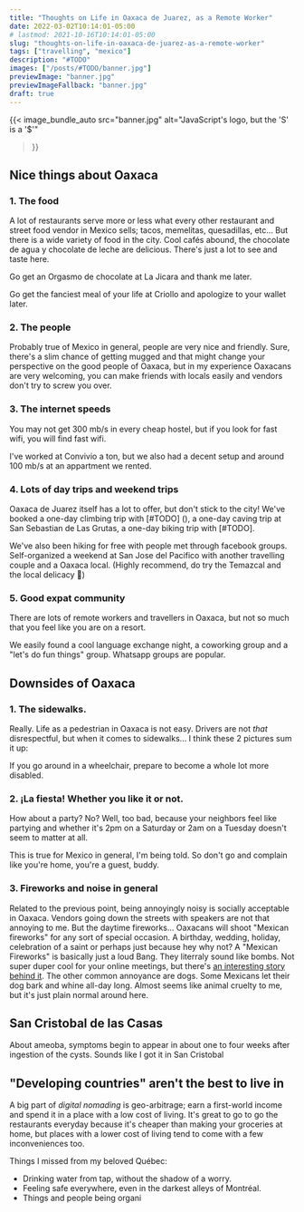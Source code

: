 ```yaml
---
title: "Thoughts on Life in Oaxaca de Juarez, as a Remote Worker"
date: 2022-03-02T10:14:01-05:00
# lastmod: 2021-10-16T10:14:01-05:00
slug: "thoughts-on-life-in-oaxaca-de-juarez-as-a-remote-worker"
tags: ["travelling", "mexico"]
description: "#TODO"
images: ["/posts/#TODO/banner.jpg"]
previewImage: "banner.jpg"
previewImageFallback: "banner.jpg"
draft: true
---
```


{{< image_bundle_auto
  src="banner.jpg"
  alt="JavaScript's logo, but the 'S' is a '$'"
>}}


## Nice things about Oaxaca

### 1. The food

A lot of restaurants serve more or less what every other restaurant and street
food vendor in Mexico sells; tacos, memelitas, quesadillas, etc...
But there is a wide variety of food in the city.
Cool cafés abound, the <span lang="es">chocolate de agua y chocolate de leche</span>
are delicious. 
There's just a lot to see and taste here.

Go get an <span lang="es">Orgasmo de chocolate</span> at La Jicara and thank me later.

Go get the fanciest meal of your life at Criollo and apologize to your wallet later.

### 2. The people

Probably true of Mexico in general, people are very nice and friendly.
Sure, there's a slim chance of getting mugged and that might change your 
perspective on the good people of Oaxaca, but in my experience Oaxacans are
very welcoming, you can make friends with locals easily and vendors don't try 
to screw you over.

### 3. The internet speeds

You may not get 300 mb/s in every cheap hostel, but if you look for fast
wifi, you will find fast wifi.

I've worked at Convivio a ton, but we also had a decent setup and around 100 mb/s at
an appartment we rented.

### 4. Lots of day trips and weekend trips

Oaxaca de Juarez itself has a lot to offer, but don't stick to the city!
We've booked a one-day climbing trip with [#TODO] (), a one-day caving trip at San Sebastian de Las Grutas, a one-day biking trip with [#TODO]. 

We've also been hiking for free with people met through facebook groups. 
Self-organized a weekend at San Jose del Pacifico with another travelling couple and a Oaxaca local.
(Highly recommend, do try the Temazcal and the local delicacy 🍄)

### 5. Good expat community

There are lots of remote workers and travellers in Oaxaca, but not so much that
you feel like you are on a resort.

We easily found a cool language exchange night, a coworking group and a 
"let's do fun things" group. Whatsapp groups are popular. 


## Downsides of Oaxaca

### 1. The sidewalks.

Really. Life as a pedestrian in Oaxaca is not easy.
Drivers are not *that* disrespectful, but when it comes to sidewalks...
I think these 2 pictures sum it up:

If you go around in a wheelchair, prepare to become a whole lot more disabled.

### 2. ¡La fiesta! Whether you like it or not.

How about a party? No?
Well, too bad, because your neighbors feel like partying and whether it's 2pm on
a Saturday or 2am on a Tuesday doesn't seem to matter at all.

This is true for Mexico in general, I'm being told.
So don't go and complain like you're home, you're a guest, buddy.

### 3. Fireworks and noise in general

Related to the previous point, being annoyingly noisy is socially acceptable in 
Oaxaca.
Vendors going down the streets with speakers are not that annoying to me.
But the daytime fireworks...
Oaxacans will shoot "Mexican fireworks" for any sort of special occasion.
A birthday, wedding, holiday, celebration of a saint or perhaps just because hey why not?
A "Mexican Fireworks" is basically just a loud Bang.
They literraly sound like bombs.
Not super duper cool for your online meetings, but there's 
[an interesting story behind it](https://weexpats.com/mexicans-light-fireworks-day-long/).
The other common annoyance are dogs.
Some Mexicans let their dog bark and whine all-day long. 
Almost seems like animal cruelty to me, but it's just plain normal around here.

## San Cristobal de las Casas

About ameoba, symptoms begin to appear in about one to four weeks after ingestion of the cysts.
Sounds like I got it in San Cristobal


## "Developing countries" aren't the best to live in

A big part of *digital nomading* is geo-arbitrage; earn a first-world income and spend it in a 
place with a low cost of living.
It's great to go to go the restaurants everyday because it's cheaper than making your groceries
at home, but places with a lower cost of living tend to come with a few inconveniences too.

Things I missed from my beloved Québec:

- Drinking water from tap, without the shadow of a worry.
- Feeling safe everywhere, even in the darkest alleys of Montréal.
- Things and people being organi <!-- // wut? -->
